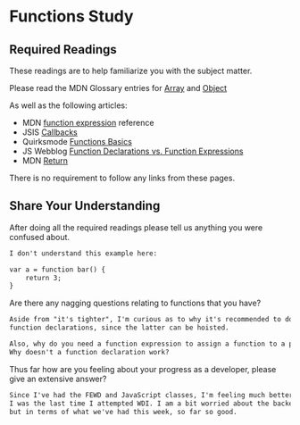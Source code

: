 # Functions Study

## Required Readings

These readings are to help familiarize you with the subject matter.

Please read the MDN Glossary entries for [Array](https://developer.mozilla.org/en-US/docs/Glossary/array) and [Object](https://developer.mozilla.org/en-US/docs/Glossary/Object)

As well as the following articles:

-   MDN [function expression](https://developer.mozilla.org/en-US/docs/Web/JavaScript/Reference/Operators/function) reference
-   JSIS [Callbacks](http://javascriptissexy.com/understand-javascript-callback-functions-and-use-them/)
-   Quirksmode [Functions Basics](http://www.quirksmode.org/js/function.html)
-   JS Webblog [Function Declarations vs. Function Expressions](https://javascriptweblog.wordpress.com/2010/07/06/function-declarations-vs-function-expressions/)
-   MDN [Return](https://developer.mozilla.org/en-US/docs/Web/JavaScript/Reference/Statements/return)

There is no requirement to follow any links from these pages.

## Share Your Understanding

After doing all the required readings please tell us anything you were confused about.

```md
I don't understand this example here:

var a = function bar() {
    return 3;
}

```

Are there any nagging questions relating to functions that you have?

```md
Aside from "it's tighter", I'm curious as to why it's recommended to do function expressions instead of
function declarations, since the latter can be hoisted.

Also, why do you need a function expression to assign a function to a prototype?
Why doesn't a function declaration work?
```

Thus far how are you feeling about your progress as a developer, please give
an extensive answer?

```md
Since I've had the FEWD and JavaScript classes, I'm feeling much better than
I was the last time I attempted WDI. I am a bit worried about the backend stuff,
but in terms of what we've had this week, so far so good.
```
